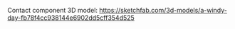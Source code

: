 Contact component 3D model: https://sketchfab.com/3d-models/a-windy-day-fb78f4cc938144e6902dd5cff354d525
